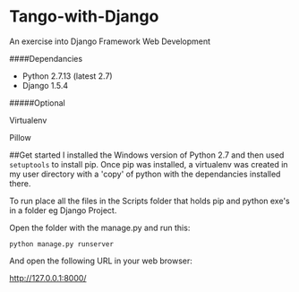 # Tango-with-Django
An exercise into Django Framework Web Development

####Dependancies
+ Python 2.7.13 (latest 2.7)
+ Django 1.5.4

#####Optional

Virtualenv

Pillow

##Get started
I installed the Windows version of Python 2.7 and then used `setuptools` to install pip. Once pip was installed, a virtualenv was created in my user directory with a 'copy' of python with the dependancies installed there.

To run place all the files in the Scripts folder that holds pip and python exe's in a folder eg Django Project.

Open the folder with the manage.py and run this:

`python manage.py runserver`

And open the following URL in your web browser:

http://127.0.0.1:8000/

